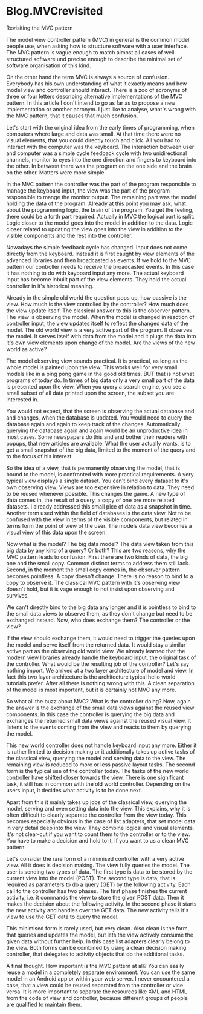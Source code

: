 # Blog.MVCrevisited
Revisiting the MVC pattern

The model view controller pattern (MVC) in general is the common model people use, when asking how to structure software with a user interface. The MVC pattern is vague enough to match almost all cases of well structured software und precise enough to describe the minimal set of software organisation of this kind.

On the other hand the term MVC is always a source of confusion. Everybody has his own understanding of what it exactly means and how model view and controller should interact. There is a zoo of acronyms of three or four letters describing alternative implementations of the MVC pattern. In this article I don't intend to go as far as to propose a new implementation or another acronym. I just like to analyse, what's wrong with the MVC pattern, that it causes that much confusion.

Let's start with the original idea from the early times of programming, when computers where large and data was small. At that time there were no visual elements, that you could directly touch and click. All you had to interact with the computer was the keyboard. The interaction between user and computer was a simple cycle feedback cycle with two unidirectional channels, monitor to eyes into the one direction and fingers to keyboard into the other. In between there was the program on the one side and the brain on the other. Matters were more simple.

In the MVC pattern the controller was the part of the program responsible to manage the keyboard input, the view was the part of the program responsible to mange the monitor output. The remaining part was the model holding the data of the program. Already at this point you may ask, what about the programming logic, the brain of the program. You get the feeling, there could be a forth part required. Actually in MVC the logical part is split. Logic closer to the model goes into the model in addition to the data. Logic closer related to updating the view goes into the view in addition to the visible components and the rest into the controller.

Nowadays the simple feedback cycle has changed. Input does not come directly from the keyboard. Instead it is first caught by view elements of the advanced libraries and then broadcasted as events. If we hold to the MVC pattern our controller needs to receive the broadcasted events. In this case it has nothing to do with keyboard input any more. The actual keyboard input has become inbuilt part of the view elements. They hold the actual controller in it's historical meaning.

Already in the simple old world the question pops up, how passive is the view. How much is the view controlled by the controller? How much does the view update itself. The classical answer to this is the observer pattern. The view is observing the model. When the model is changed in reaction of controller input, the view updates itself to reflect the changed data of the model. The old world view is a very active part of the program. It observes the model. It serves itself with data from the model and it plugs the data into it's own view elements upon change of the model. Are the views of the new world as active?

The model observing view sounds practical. It is practical, as long as the whole model is painted upon the view. This works well for very small models like in a ping pong game in the good old times. BUT that is not what programs of today do. In times of big data only a very small part of the data is presented upon the view. When you query a search engine, you see a small subset of all data printed upon the screen, the subset you are interested in. 

You would not expect, that the screen is observing the actual database and and changes, when the database is updated. You would need to query the database again and again to keep track of the changes. Automatically querying the database again and again would be an unproductive idea in most cases. Some newspapers do this and and bother their readers with popups, that new articles are available.  What the user actually wants, is to get a small snapshot of the big data, limited to the moment of the query and to the focus of his interest.

So the idea of a view, that is permanently observing the model, that is bound to the model, is confronted with more practical requirements. A very typical view displays a single dataset. You can't bind every dataset to it's own observing view. Views are too expensive in relation to data. They need to be reused whenever possible. This changes the game. A new type of data comes in, the result of a query, a copy of one ore more related datasets. I already addressed this small pice of data as a snapshot in time. Another term used within the field of databases is the data view. Not to be confused with the view in terms of the visible components, but related in terms form the point of view of the user. The models data view becomes a visual view of this data upon the screen.

Now what is the model? The big data model? The data view taken from this big data by any kind of a query? Or both? This are two reasons, why the MVC pattern leads to confusion. First there are two kinds of data, the big one and the small copy. Common distinct terms to address them still lack. Second, in the moment the small copy comes in, the observer pattern becomes pointless. A copy doesn't change. There is no reason to bind to a copy to observe it. The classical MVC pattern with it's observing view doesn't hold, but it is vage enough to not insist upon observing and survives.

We can't directly bind to the big data any longer and it is pointless to bind to the small data views to observe them, as they don't change but need to be exchanged instead. Now, who does exchange them? The controller or the view? 

If the view should exchange them, it would need to trigger the queries upon the model and serve itself from the returned data. It would stay a similar active part as the observing old world view. We already learned that the modern view libraries already handle the keyboard input, the original task of the controller. What would be the resulting job of the controller? Let's say nothing import. We arrived at a two layer architecture of model and view. In fact this two layer architecture is the architecture typical hello world tutorials prefer. After all there is nothing wrong with this. A clean separation of the model is most important, but it is certainly not MVC any more.

So what all the buzz about MVC? What is the controller doing? Now, again the answer is the exchange of the small data views against the reused view components. In this case the controller is querying the big data and exchanges the returned small data views against the reused visual view. It listens to the events coming from the view and reacts to them by querying the model. 

This new world controller does not handle keyboard input any more. Either it is rather limited to decision making or it additionally takes up active tasks of the classical view, querying the model and serving data to the view. The remaining view is reduced to more or less passive layout tasks. The second form is the typical use of the controller today. The tasks of the new world controller have shifted closer towards the view. There is one significant task, it still has in common with the old world controller. Depending on the users input, it decides what activity is to be done next.

Apart from this it mainly takes up jobs of the classical view, querying the model, serving and even setting data into the view. This explains, why it is often difficult to clearly separate the controller from the view today. This becomes especially obvious in the case of list adapters, that set model data in very detail deep into the view. They combine logical and visual elements. It's not clear-cut if you want to count them to the controller or to the view. You have to make a decision and hold to it, if you want to us a clean MVC pattern.

Let's consider the rare form of a minimised controller with a very active view. All it does is decision making. The view fully queries the model. The user is sending two types of data. The first type is data to be stored by the current view into the model (POST). The second type is data, that is required as parameters to do a query (GET) by the following activity. Each call to the controller has two phases. The first phase finishes the current activity, i.e. it commands the view to store the given POST data. Then it makes the decision about the following activity. In the second phase it starts the new activity and handles over the GET data. The new activity tells it's view to use the GET data to query the model. 

This minimised form is rarely used, but very clean. Also clean is the form, that queries and updates the model, but lets the view actively consume the given data without further help. In this case list adapters clearly belong to the view. Both forms can be combined by using a clean decision making controller, that delegates to activity objects that do the additional tasks.

A final thought. How important is the MVC pattern at all? You can easily reuse a model in a completely separate environment. You can use the same model in an Android app or within your web server. I never encountered a case, that a view could be reused separated from the controller or vice versa. It is more important to separate the resources like XML and HTML from the code of view and controller, because different groups of people are qualified to maintain them.
